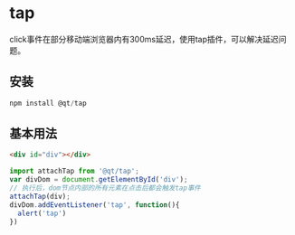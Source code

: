 # tap
click事件在部分移动端浏览器内有300ms延迟，使用tap插件，可以解决延迟问题。

## 安装
```javascript
npm install @qt/tap
```
## 基本用法

```html
<div id="div"></div>
```
```javascript
import attachTap from '@qt/tap';
var divDom = document.getElementById('div');
// 执行后，dom节点内部的所有元素在点击后都会触发tap事件
attachTap(div);
divDom.addEventListener('tap', function(){
  alert('tap')
})
```
